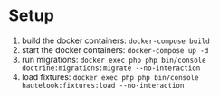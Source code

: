 # Setup

1) build the docker containers: `docker-compose build` 
2) start the docker containers: `docker-compose up -d`
3) run migrations: `docker exec php php bin/console doctrine:migrations:migrate --no-interaction`
4) load fixtures: `docker exec php php bin/console hautelook:fixtures:load --no-interaction`
